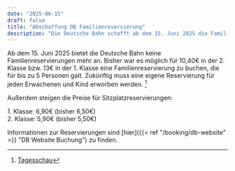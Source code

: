 ```yaml
---
date: "2025-06-15"
draft: false
title: "Abschaffung DB Familienreservierung"
description: "Die Deutsche Bahn schafft ab dem 15. Juni 2025 die Familienreservierung ab. Neue Preise und Einzelreservierungen für alle Reisenden gelten ab sofort."
---
```


Ab dem 15. Juni 2025 bietet die Deutsche Bahn keine Familienreservierungen mehr an. Bisher war es möglich für 10,40€ in der 2. Klasse bzw. 13€ in der 1. Klasse eine Familienreservierung zu buchen, die für bis zu 5 Personen galt. Zukünftig muss eine eigene Reservierung für jeden Erwachenen und Kind erworben werden. [^1]

Außerdem steigen die Preise für Sitzplatzreservierungen:

1\. Klasse: 6,90€ (bisher 6,50€) \
2\. Klasse: 5,90€ (bisher 5,50€)

Informationen zur Reservierungen sind [hier]({{< ref "/booking/db-website" >}} "DB Website Buchung") zu finden.

[^1]: [Tagesschau](https://www.tagesschau.de/wirtschaft/verbraucher/bahn-familienreservierung-kritik-100.html)
